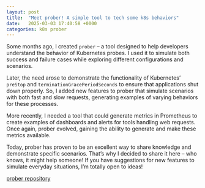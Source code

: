 ```yaml
---
layout: post
title:  "Meet prober! A simple tool to tech some k8s behaviors"
date:   2025-03-03 17:40:58 +0000
categories: k8s prober
---
```


Some months ago, I created `prober` – a tool designed to help developers understand the behavior of Kubernetes probes. I used it to simulate both success and failure cases while exploring different configurations and scenarios.

Later, the need arose to demonstrate the functionality of Kubernetes’ `preStop` and `terminationGracePeriodSeconds` to ensure that applications shut down properly. So, I added new features to prober that simulate scenarios with both fast and slow requests, generating examples of varying behaviors for these processes.

More recently, I needed a tool that could generate metrics in Prometheus to create examples of dashboards and alerts for tools handling web requests. Once again, prober evolved, gaining the ability to generate and make these metrics available.


Today, prober has proven to be an excellent way to share knowledge and demonstrate specific scenarios. That’s why I decided to share it here – who knows, it might help someone! If you have suggestions for new features to simulate everyday situations, I’m totally open to ideas!


[prober repository](https://github.com/hpettenuci/prober)